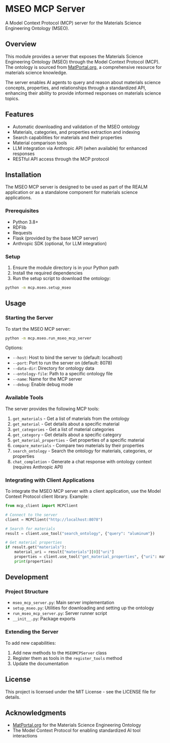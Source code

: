 # MSEO MCP Server

A Model Context Protocol (MCP) server for the Materials Science Engineering Ontology (MSEO).

## Overview

This module provides a server that exposes the Materials Science Engineering Ontology (MSEO) through the Model Context Protocol (MCP). The ontology is sourced from [MatPortal.org](https://matportal.org/ontologies/MSEO), a comprehensive resource for materials science knowledge.

The server enables AI agents to query and reason about materials science concepts, properties, and relationships through a standardized API, enhancing their ability to provide informed responses on materials science topics.

## Features

- Automatic downloading and validation of the MSEO ontology
- Materials, categories, and properties extraction and indexing
- Search capabilities for materials and their properties
- Material comparison tools
- LLM integration via Anthropic API (when available) for enhanced responses
- RESTful API access through the MCP protocol

## Installation

The MSEO MCP server is designed to be used as part of the REALM application or as a standalone component for materials science applications.

### Prerequisites

- Python 3.8+
- RDFlib
- Requests
- Flask (provided by the base MCP server)
- Anthropic SDK (optional, for LLM integration)

### Setup

1. Ensure the module directory is in your Python path
2. Install the required dependencies
3. Run the setup script to download the ontology:

```bash
python -m mcp.mseo.setup_mseo
```

## Usage

### Starting the Server

To start the MSEO MCP server:

```bash
python -m mcp.mseo.run_mseo_mcp_server
```

Options:
- `--host`: Host to bind the server to (default: localhost)
- `--port`: Port to run the server on (default: 8078)
- `--data-dir`: Directory for ontology data
- `--ontology-file`: Path to a specific ontology file
- `--name`: Name for the MCP server
- `--debug`: Enable debug mode

### Available Tools

The server provides the following MCP tools:

1. `get_materials` - Get a list of materials from the ontology
2. `get_material` - Get details about a specific material
3. `get_categories` - Get a list of material categories
4. `get_category` - Get details about a specific category
5. `get_material_properties` - Get properties of a specific material
6. `compare_materials` - Compare two materials by their properties
7. `search_ontology` - Search the ontology for materials, categories, or properties
8. `chat_completion` - Generate a chat response with ontology context (requires Anthropic API)

### Integrating with Client Applications

To integrate the MSEO MCP server with a client application, use the Model Context Protocol client library. Example:

```python
from mcp_client import MCPClient

# Connect to the server
client = MCPClient("http://localhost:8078")

# Search for materials
result = client.use_tool("search_ontology", {"query": "aluminum"})

# Get material properties
if result.get("materials"):
    material_uri = result["materials"][0]["uri"]
    properties = client.use_tool("get_material_properties", {"uri": material_uri})
    print(properties)
```

## Development

### Project Structure

- `mseo_mcp_server.py`: Main server implementation
- `setup_mseo.py`: Utilities for downloading and setting up the ontology
- `run_mseo_mcp_server.py`: Server runner script
- `__init__.py`: Package exports

### Extending the Server

To add new capabilities:

1. Add new methods to the `MSEOMCPServer` class
2. Register them as tools in the `register_tools` method
3. Update the documentation

## License

This project is licensed under the MIT License - see the LICENSE file for details.

## Acknowledgments

- [MatPortal.org](https://matportal.org) for the Materials Science Engineering Ontology
- The Model Context Protocol for enabling standardized AI tool interactions
